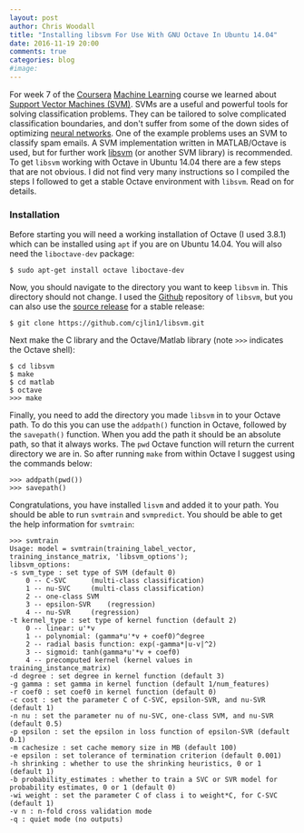 ```yaml
---
layout: post
author: Chris Woodall
title: "Installing libsvm For Use With GNU Octave In Ubuntu 14.04"
date: 2016-11-19 20:00
comments: true
categories: blog
#image:
---
```


For week 7 of the [Coursera][coursera] [Machine Learning][coursera-ml] course we
learned about [Support Vector Machines (SVM)][svm-wiki]. SVMs are a useful and
powerful tools for solving classification problems. They can be tailored to
solve complicated classification boundaries, and don't suffer from some of the
down sides of optimizing [neural networks][nn-wiki]. One of the
example problems uses an SVM to classify spam emails. A SVM implementation
written in MATLAB/Octave is used, but for further work [libsvm][libsvm] (or
another SVM library) is recommended. To get `libsvm` working with Octave in
Ubuntu 14.04 there are a few steps that are not obvious. I did not find very
many instructions so I compiled the steps I followed to get a stable Octave
environment with `libsvm`. Read on for details.

<!-- more -->

### Installation

Before starting you will need a working installation of Octave (I used 3.8.1)
which can be installed using `apt` if you are on Ubuntu 14.04. You will
also need the `liboctave-dev` package:

```
$ sudo apt-get install octave liboctave-dev
```

Now, you should navigate to the directory you want to keep `libsvm`
in. This directory should not change. I used the [Github][libsvm-github]
repository of `libsvm`, but you can also use the [source release][lib-svm-link]
for a stable release:

```
$ git clone https://github.com/cjlin1/libsvm.git
```

Next make the C library and the Octave/Matlab library (note `>>>` indicates
the Octave shell):


```
$ cd libsvm
$ make
$ cd matlab
$ octave
>>> make
```

Finally, you need to add the directory you made `libsvm` in to your Octave path.
To do this you can use the `addpath()` function in Octave, followed by the
`savepath()` function. When you add the path it should be an absolute path, so
that it always works. The `pwd` Octave function will return the current
directory we are in. So after running `make` from within Octave I suggest using
the commands below:

```
>>> addpath(pwd())
>>> savepath()
```

Congratulations, you have installed `lisvm` and added it to your path. You
should be able to run `svmtrain` and `svmpredict`. You should be able to get
the help information for `svmtrain`:

```
>>> svmtrain
Usage: model = svmtrain(training_label_vector, training_instance_matrix, 'libsvm_options');
libsvm_options:
-s svm_type : set type of SVM (default 0)
	0 -- C-SVC		(multi-class classification)
	1 -- nu-SVC		(multi-class classification)
	2 -- one-class SVM
	3 -- epsilon-SVR	(regression)
	4 -- nu-SVR		(regression)
-t kernel_type : set type of kernel function (default 2)
	0 -- linear: u'*v
	1 -- polynomial: (gamma*u'*v + coef0)^degree
	2 -- radial basis function: exp(-gamma*|u-v|^2)
	3 -- sigmoid: tanh(gamma*u'*v + coef0)
	4 -- precomputed kernel (kernel values in training_instance_matrix)
-d degree : set degree in kernel function (default 3)
-g gamma : set gamma in kernel function (default 1/num_features)
-r coef0 : set coef0 in kernel function (default 0)
-c cost : set the parameter C of C-SVC, epsilon-SVR, and nu-SVR (default 1)
-n nu : set the parameter nu of nu-SVC, one-class SVM, and nu-SVR (default 0.5)
-p epsilon : set the epsilon in loss function of epsilon-SVR (default 0.1)
-m cachesize : set cache memory size in MB (default 100)
-e epsilon : set tolerance of termination criterion (default 0.001)
-h shrinking : whether to use the shrinking heuristics, 0 or 1 (default 1)
-b probability_estimates : whether to train a SVC or SVR model for probability estimates, 0 or 1 (default 0)
-wi weight : set the parameter C of class i to weight*C, for C-SVC (default 1)
-v n : n-fold cross validation mode
-q : quiet mode (no outputs)
```

[coursera]: http://coursera.com/
[coursera-ml]: https://www.coursera.org/learn/machine-learning/home
[svm-wiki]: https://en.wikipedia.org/wiki/Support_vector_machine
[nn-wiki]: https://en.wikipedia.org/wiki/Artificial_neural_network
[libsvm]: http://www.csie.ntu.edu.tw/~cjlin/libsvm/
[libsvm-github]: http://www.csie.ntu.edu.tw/~cjlin/cgi-bin/libsvm.cgi?+http://www.csie.ntu.edu.tw/~cjlin/libsvm+tar.gz
[lib-svm-link]: https://github.com/cjlin1/libsvm
